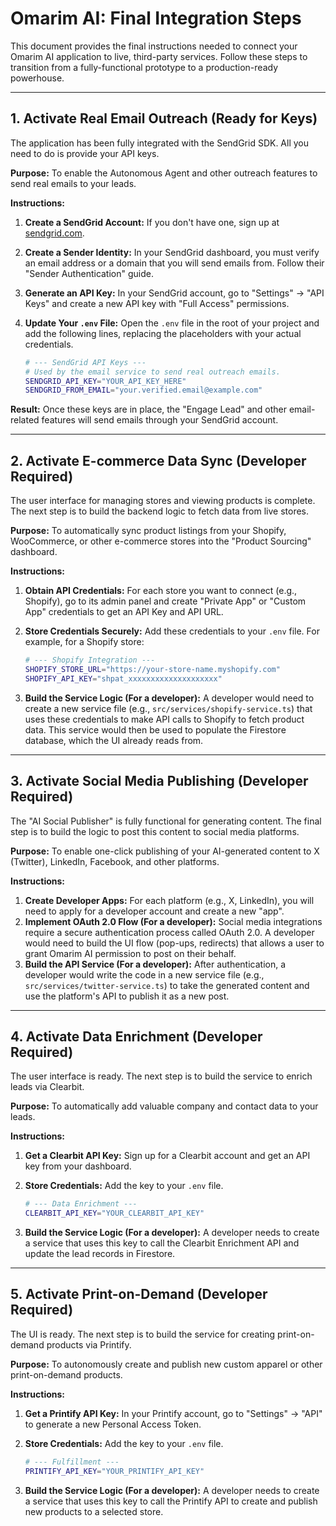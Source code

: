 
# Omarim AI: Final Integration Steps

This document provides the final instructions needed to connect your Omarim AI application to live, third-party services. Follow these steps to transition from a fully-functional prototype to a production-ready powerhouse.

---

## 1. Activate Real Email Outreach (Ready for Keys)

The application has been fully integrated with the SendGrid SDK. All you need to do is provide your API keys.

**Purpose:** To enable the Autonomous Agent and other outreach features to send real emails to your leads.

**Instructions:**

1.  **Create a SendGrid Account:** If you don't have one, sign up at [sendgrid.com](https://sendgrid.com/).
2.  **Create a Sender Identity:** In your SendGrid dashboard, you must verify an email address or a domain that you will send emails from. Follow their "Sender Authentication" guide.
3.  **Generate an API Key:** In your SendGrid account, go to "Settings" -> "API Keys" and create a new API key with "Full Access" permissions.
4.  **Update Your `.env` File:** Open the `.env` file in the root of your project and add the following lines, replacing the placeholders with your actual credentials.

    ```bash
    # --- SendGrid API Keys ---
    # Used by the email service to send real outreach emails.
    SENDGRID_API_KEY="YOUR_API_KEY_HERE"
    SENDGRID_FROM_EMAIL="your.verified.email@example.com"
    ```

**Result:** Once these keys are in place, the "Engage Lead" and other email-related features will send emails through your SendGrid account.

---

## 2. Activate E-commerce Data Sync (Developer Required)

The user interface for managing stores and viewing products is complete. The next step is to build the backend logic to fetch data from live stores.

**Purpose:** To automatically sync product listings from your Shopify, WooCommerce, or other e-commerce stores into the "Product Sourcing" dashboard.

**Instructions:**

1.  **Obtain API Credentials:** For each store you want to connect (e.g., Shopify), go to its admin panel and create "Private App" or "Custom App" credentials to get an API Key and API URL.
2.  **Store Credentials Securely:** Add these credentials to your `.env` file. For example, for a Shopify store:

    ```bash
    # --- Shopify Integration ---
    SHOPIFY_STORE_URL="https://your-store-name.myshopify.com"
    SHOPIFY_API_KEY="shpat_xxxxxxxxxxxxxxxxxxxx"
    ```

3.  **Build the Service Logic (For a developer):** A developer would need to create a new service file (e.g., `src/services/shopify-service.ts`) that uses these credentials to make API calls to Shopify to fetch product data. This service would then be used to populate the Firestore database, which the UI already reads from.

---

## 3. Activate Social Media Publishing (Developer Required)

The "AI Social Publisher" is fully functional for generating content. The final step is to build the logic to post this content to social media platforms.

**Purpose:** To enable one-click publishing of your AI-generated content to X (Twitter), LinkedIn, Facebook, and other platforms.

**Instructions:**

1.  **Create Developer Apps:** For each platform (e.g., X, LinkedIn), you will need to apply for a developer account and create a new "app".
2.  **Implement OAuth 2.0 Flow (For a developer):** Social media integrations require a secure authentication process called OAuth 2.0. A developer would need to build the UI flow (pop-ups, redirects) that allows a user to grant Omarim AI permission to post on their behalf.
3.  **Build the API Service (For a developer):** After authentication, a developer would write the code in a new service file (e.g., `src/services/twitter-service.ts`) to take the generated content and use the platform's API to publish it as a new post.

---

## 4. Activate Data Enrichment (Developer Required)

The user interface is ready. The next step is to build the service to enrich leads via Clearbit.

**Purpose:** To automatically add valuable company and contact data to your leads.

**Instructions:**

1.  **Get a Clearbit API Key:** Sign up for a Clearbit account and get an API key from your dashboard.
2.  **Store Credentials:** Add the key to your `.env` file.

    ```bash
    # --- Data Enrichment ---
    CLEARBIT_API_KEY="YOUR_CLEARBIT_API_KEY"
    ```
3.  **Build the Service Logic (For a developer):** A developer needs to create a service that uses this key to call the Clearbit Enrichment API and update the lead records in Firestore.

---

## 5. Activate Print-on-Demand (Developer Required)

The UI is ready. The next step is to build the service for creating print-on-demand products via Printify.

**Purpose:** To autonomously create and publish new custom apparel or other print-on-demand products.

**Instructions:**

1.  **Get a Printify API Key:** In your Printify account, go to "Settings" -> "API" to generate a new Personal Access Token.
2.  **Store Credentials:** Add the key to your `.env` file.

    ```bash
    # --- Fulfillment ---
    PRINTIFY_API_KEY="YOUR_PRINTIFY_API_KEY"
    ```
3.  **Build the Service Logic (For a developer):** A developer needs to create a service that uses this key to call the Printify API to create and publish new products to a selected store.

